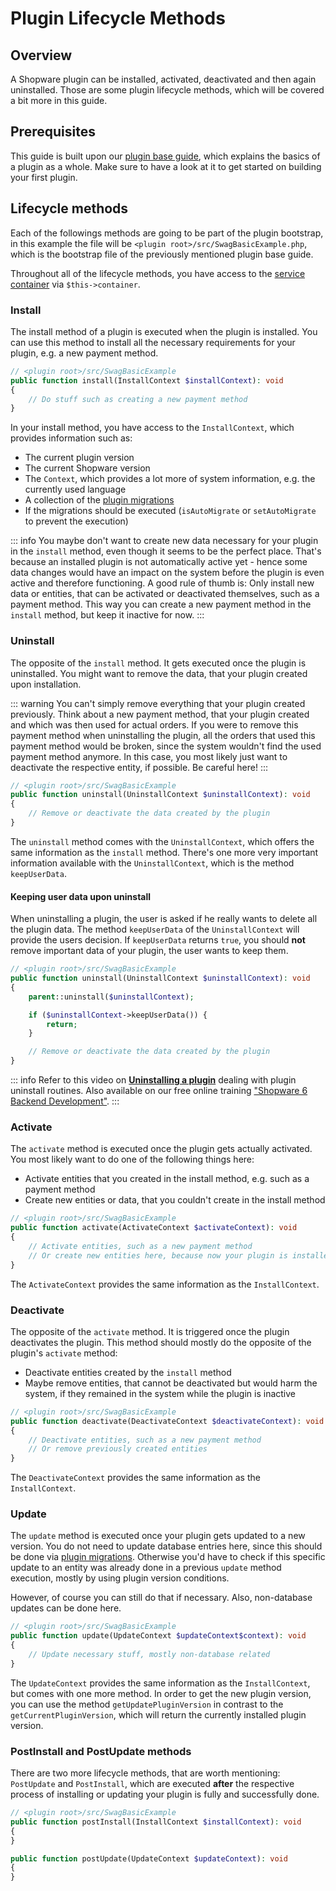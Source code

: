 # Plugin Lifecycle Methods

## Overview

A Shopware plugin can be installed, activated, deactivated and then again uninstalled. Those are some plugin lifecycle methods, which will be covered a bit more in this guide.

## Prerequisites

This guide is built upon our [plugin base guide](../plugin-base-guide.md), which explains the basics of a plugin as a whole. Make sure to have a look at it to get started on building your first plugin.

## Lifecycle methods

Each of the followings methods are going to be part of the plugin bootstrap, in this example the file will be `<plugin root>/src/SwagBasicExample.php`, which is the bootstrap file of the previously mentioned plugin base guide.

Throughout all of the lifecycle methods, you have access to the [service container](dependency-injection.md) via `$this->container`.

### Install

The install method of a plugin is executed when the plugin is installed. You can use this method to install all the necessary requirements for your plugin, e.g. a new payment method.

```php
// <plugin root>/src/SwagBasicExample
public function install(InstallContext $installContext): void
{
    // Do stuff such as creating a new payment method
}
```

In your install method, you have access to the `InstallContext`, which provides information such as:

* The current plugin version
* The current Shopware version
* The `Context`, which provides a lot more of system information, e.g. the currently used language
* A collection of the [plugin migrations](database-migrations.md)
* If the migrations should be executed \(`isAutoMigrate` or `setAutoMigrate` to prevent the execution\)

::: info
You maybe don't want to create new data necessary for your plugin in the `install` method, even though it seems to be the perfect place. That's because an installed plugin is not automatically active yet - hence some data changes would have an impact on the system before the plugin is even active and therefore functioning. A good rule of thumb is: Only install new data or entities, that can be activated or deactivated themselves, such as a payment method. This way you can create a new payment method in the `install` method, but keep it inactive for now.
:::

### Uninstall

The opposite of the `install` method. It gets executed once the plugin is uninstalled. You might want to remove the data, that your plugin created upon installation.

::: warning
You can't simply remove everything that your plugin created previously. Think about a new payment method, that your plugin created and which was then used for actual orders. If you were to remove this payment method when uninstalling the plugin, all the orders that used this payment method would be broken, since the system wouldn't find the used payment method anymore. In this case, you most likely just want to deactivate the respective entity, if possible. Be careful here!
:::

```php
// <plugin root>/src/SwagBasicExample
public function uninstall(UninstallContext $uninstallContext): void
{
    // Remove or deactivate the data created by the plugin
}
```

The `uninstall` method comes with the `UninstallContext`, which offers the same information as the `install` method. There's one more very important information available with the `UninstallContext`, which is the method `keepUserData`.

#### Keeping user data upon uninstall

When uninstalling a plugin, the user is asked if he really wants to delete all the plugin data. The method `keepUserData` of the `UninstallContext` will provide the users decision. If `keepUserData` returns `true`, you should **not** remove important data of your plugin, the user wants to keep them.

```php
// <plugin root>/src/SwagBasicExample
public function uninstall(UninstallContext $uninstallContext): void
{
    parent::uninstall($uninstallContext);

    if ($uninstallContext->keepUserData()) {
        return;
    }

    // Remove or deactivate the data created by the plugin
}
```

::: info
Refer to this video on **[Uninstalling a plugin](https://www.youtube.com/watch?v=v9OXrUJzC1I)** dealing with plugin uninstall routines. Also available on our free online training ["Shopware 6 Backend Development"](https://academy.shopware.com/courses/shopware-6-backend-development-with-jisse-reitsma).
:::

### Activate

The `activate` method is executed once the plugin gets actually activated. You most likely want to do one of the following things here:

* Activate entities that you created in the install method, e.g. such as a payment method
* Create new entities or data, that you couldn't create in the install method

```php
// <plugin root>/src/SwagBasicExample
public function activate(ActivateContext $activateContext): void
{
    // Activate entities, such as a new payment method
    // Or create new entities here, because now your plugin is installed and active for sure
}
```

The `ActivateContext` provides the same information as the `InstallContext`.

### Deactivate

The opposite of the `activate` method. It is triggered once the plugin deactivates the plugin. This method should mostly do the opposite of the plugin's `activate` method:

* Deactivate entities created by the `install` method
* Maybe remove entities, that cannot be deactivated but would harm the system, if they remained in the system while the plugin is inactive

```php
// <plugin root>/src/SwagBasicExample
public function deactivate(DeactivateContext $deactivateContext): void
{
    // Deactivate entities, such as a new payment method
    // Or remove previously created entities
}
```

The `DeactivateContext` provides the same information as the `InstallContext`.

### Update

The `update` method is executed once your plugin gets updated to a new version. You do not need to update database entries here, since this should be done via [plugin migrations](database-migrations.md). Otherwise you'd have to check if this specific update to an entity was already done in a previous `update` method execution, mostly by using plugin version conditions.

However, of course you can still do that if necessary. Also, non-database updates can be done here.

```php
// <plugin root>/src/SwagBasicExample
public function update(UpdateContext $updateContext$context): void
{
    // Update necessary stuff, mostly non-database related
}
```

The `UpdateContext` provides the same information as the `InstallContext`, but comes with one more method. In order to get the new plugin version, you can use the method `getUpdatePluginVersion` in contrast to the `getCurrentPluginVersion`, which will return the currently installed plugin version.

### PostInstall and PostUpdate methods

There are two more lifecycle methods, that are worth mentioning: `PostUpdate` and `PostInstall`, which are executed **after** the respective process of installing or updating your plugin is fully and successfully done.

```php
// <plugin root>/src/SwagBasicExample
public function postInstall(InstallContext $installContext): void
{
}

public function postUpdate(UpdateContext $updateContext): void
{
}
```
